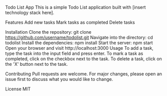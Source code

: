 Todo List App
This is a simple Todo List application built with [insert technology stack here].

Features
Add new tasks
Mark tasks as completed
Delete tasks

Installation
Clone the repository: git clone https://github.com/username/todolist.git
Navigate into the directory: cd todolist
Install the dependencies: npm install
Start the server: npm start
Open your browser and visit http://localhost:3000
Usage
To add a task, type the task into the input field and press enter. To mark a task as completed, click on the checkbox next to the task. To delete a task, click on the 'X' button next to the task.

Contributing
Pull requests are welcome. For major changes, please open an issue first to discuss what you would like to change.

License
MIT
